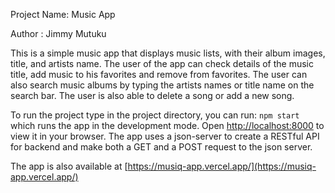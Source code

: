 Project Name: Music App

Author : Jimmy Mutuku

This is a simple music app that displays music lists, with their album images, title, and artists name. 
The user of the app can check details of the music title, add music to his favorites and remove from favorites. The user can also search music albums by typing the artists names or title name on the search bar. The user is also able to delete a song or add a new song. 

To run the project type in the project directory, you can run: `npm start` which runs the app in the development mode.
Open [http://localhost:8000](http://localhost:8000) to view it in your browser. The app uses a json-server to create a 
RESTful API for backend and make both a GET and a POST request to the json server.

The app is also available at [https://musiq-app.vercel.app/](https://musiq-app.vercel.app/)